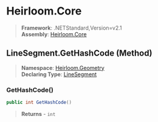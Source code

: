 # Heirloom.Core

> **Framework**: .NETStandard,Version=v2.1  
> **Assembly**: [Heirloom.Core][0]

## LineSegment.GetHashCode (Method)

> **Namespace**: [Heirloom.Geometry][0]  
> **Declaring Type**: [LineSegment][1]

### GetHashCode()

```cs
public int GetHashCode()
```

> **Returns** - `int`

[0]: ../../../Heirloom.Core.md
[1]: ../LineSegment.md
